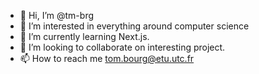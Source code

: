- 👋 Hi, I’m @tm-brg
- 👀 I’m interested in everything around computer science
- 🌱 I’m currently learning Next.js.
- 💞️ I’m looking to collaborate on interesting project.
- 📫 How to reach me tom.bourg@etu.utc.fr

<!---
tm-brg/tm-brg is a ✨ special ✨ repository because its `README.md` (this file) appears on your GitHub profile.
You can click the Preview link to take a look at your changes.
--->
